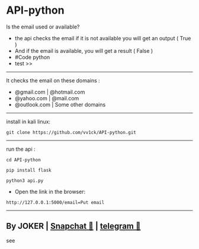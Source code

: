 # API-python
Is the email used or available?
- the api checks the email if it is not available you will get an output ( True )
- And if the email is available, you will get a result ( False )
- #Code python
- test >> 
-----------------
It checks the email on these domains :
- @gmail.com | @hotmail.com
- @yahoo.com | @mail.com
- @outlook.com | Some other domains
-----------------
install in kali linux:
<!--START_SECTION:waka-->
```
git clone https://github.com/vv1ck/API-python.git
```
<!--END_SECTION:waka-->
------------------
run the api :
<!--START_SECTION:waka-->
```
cd API-python
```
<!--END_SECTION:waka-->
<!--START_SECTION:waka-->
```
pip install flask
```
<!--END_SECTION:waka-->
<!--START_SECTION:waka-->
```
python3 api.py
```
<!--END_SECTION:waka-->
- Open the link in the browser:
<!--START_SECTION:waka-->
```
http://127.0.0.1:5000/email=Put email
```
<!--END_SECTION:waka-->
--------------------
By JOKER | <a class="" href="https://www.snapchat.com/add/jokermr5oos4800?">Snapchat 👻</a> | <a class="" href="http://t.me/vv1ck">telegram 🔷</a>
-
see
